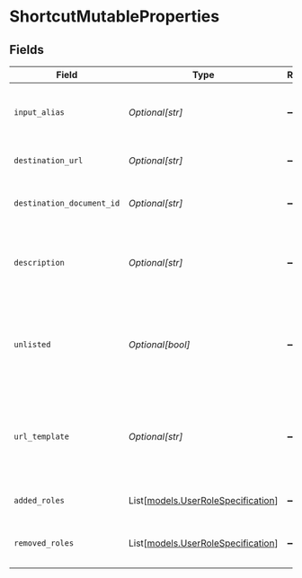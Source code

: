 # ShortcutMutableProperties


## Fields

| Field                                                                                             | Type                                                                                              | Required                                                                                          | Description                                                                                       |
| ------------------------------------------------------------------------------------------------- | ------------------------------------------------------------------------------------------------- | ------------------------------------------------------------------------------------------------- | ------------------------------------------------------------------------------------------------- |
| `input_alias`                                                                                     | *Optional[str]*                                                                                   | :heavy_minus_sign:                                                                                | Link text following go/ prefix as entered by the user.                                            |
| `destination_url`                                                                                 | *Optional[str]*                                                                                   | :heavy_minus_sign:                                                                                | Destination URL for the shortcut.                                                                 |
| `destination_document_id`                                                                         | *Optional[str]*                                                                                   | :heavy_minus_sign:                                                                                | Glean Document ID for the URL, if known.                                                          |
| `description`                                                                                     | *Optional[str]*                                                                                   | :heavy_minus_sign:                                                                                | A short, plain text blurb to help people understand the intent of the shortcut.                   |
| `unlisted`                                                                                        | *Optional[bool]*                                                                                  | :heavy_minus_sign:                                                                                | Whether this shortcut is unlisted or not. Unlisted shortcuts are visible to author + admins only. |
| `url_template`                                                                                    | *Optional[str]*                                                                                   | :heavy_minus_sign:                                                                                | For variable shortcuts, contains the URL template; note, `destinationUrl` contains default URL.   |
| `added_roles`                                                                                     | List[[models.UserRoleSpecification](../models/userrolespecification.md)]                          | :heavy_minus_sign:                                                                                | A list of user roles added for the Shortcut.                                                      |
| `removed_roles`                                                                                   | List[[models.UserRoleSpecification](../models/userrolespecification.md)]                          | :heavy_minus_sign:                                                                                | A list of user roles removed for the Shortcut.                                                    |